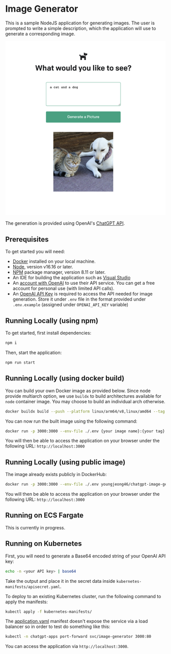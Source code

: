 # Image Generator
This is a sample NodeJS application for generating images. The user is prompted to write a simple description, which the application will use to generate a corresponding image. 

![a cat and a dog image](./public/index.png)

The generation is provided using OpenAI's [ChatGPT API](https://openai.com/api/).

## Prerequisites
To get started you will need:
- [Docker](https://docs.docker.com/install/) installed on your local machine.
- [Node](https://nodejs.org/en/), version v16.16 or later.
- [NPM](https://www.npmjs.com/) package manager, version 8.11 or later.
- An IDE for building the application such as [Visual Studio](https://visualstudio.microsoft.com/)
- An [account with OpenAI](https://beta.openai.com/signup) to use their API service. You can get a free account for personal use (with limited API calls).
- An [OpenAI API Key](https://beta.openai.com/account/api-keys) is required to access the API needed for image generation. Store it under `.env` file in the format provided under `.env.example` (assigned under `OPENAI_API_KEY` variable)

## Running Locally (using npm)

To get started, first install dependencies:

```sh
npm i
```

Then, start the application:

```sh
npm run start
```

## Running Locally (using docker build)

You can build your own Docker image as provided below. Since node provide multiarch option, we use `buildx` to build architectures available for `node` container image. You may choose to build an individual arch otherwise.

```sh
docker buildx build --push --platform linux/arm64/v8,linux/amd64 --tag {your image name}:{your tag} .
```

You can now run the built image using the following command:

```sh
docker run -p 3000:3000 --env-file ./.env {your image name}:{your tag}
```

You will then be able to access the application on your browser under the following URL: `http://localhost:3000`

## Running Locally (using public image)

The image already exists publicly in DockerHub:

```sh
docker run -p 3000:3000 --env-file ./.env youngjeong46/chatgpt-image-generator:alpine
```

You will then be able to access the application on your browser under the following URL: `http://localhost:3000`

## Running on ECS Fargate

This is currently in progress.

<!-- The [AWS CDK](https://aws.amazon.com/cdk/) is used to deploy the application to [ECS Fargate](https://aws.amazon.com/fargate/) and is protected with [AWS WAF](https://aws.amazon.com/waf/) via the CDK for C#. Follow the instructions in the [README.md](CdkGeoLocationApi/README.md).

Alternatively, you can use the [Docker Compose for Amazon ECS](https://docs.docker.com/cloud/ecs-integration/) integration to launch the application to ECS Fargate by using the Docker CLI. You can look at [docker-compose-ecs-demo.yml](docker-compose-ecs-demo.yml) to see a simple example. **Note:** the GeoLocationAPI project uses [OpenTelemetry](https://opentelemetry.io/) and since the Docker Compose for Amazon ECS integration currently doesn't support creating sidecars in the task definition, this simple example doesn't showcase the [aws-otel-collector](https://github.com/aws-observability/aws-otel-collector). To see that functionality, deploy with the CDK instead as mentioned above in the [README.md](CdkGeoLocationApi/README.md). -->

## Running on Kubernetes

First, you will need to generate a Base64 encoded string of your OpenAI API key:

```sh
echo -n <your API key> | base64
```

Take the output and place it in the secret data inside `kubernetes-manifests/apisecret.yaml`.

To deploy to an existing Kubernetes cluster, run the following command to apply the manifests:

```sh
kubectl apply -f kubernetes-manifests/
```

The [application.yaml](./kubernetes-manifests/application.yaml) manifest doesn't expose the service via a load balancer so in order to test do something like this:

```sh
kubectl -n chatgpt-apps port-forward svc/image-generator 3000:80 
```

You can access the application via `http://localhost:3000`.